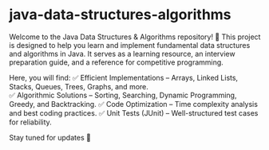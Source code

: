 # java-data-structures-algorithms
Welcome to the Java Data Structures &amp; Algorithms repository! 🚀  This project is designed to help you learn and implement fundamental data structures and algorithms in Java. It serves as a learning resource, an interview preparation guide, and a reference for competitive programming.

Here, you will find:
✅ Efficient Implementations – Arrays, Linked Lists, Stacks, Queues, Trees, Graphs, and more. <br>
✅ Algorithmic Solutions – Sorting, Searching, Dynamic Programming, Greedy, and Backtracking.
✅ Code Optimization – Time complexity analysis and best coding practices.
✅ Unit Tests (JUnit) – Well-structured test cases for reliability.

Stay tuned for updates 🚀
